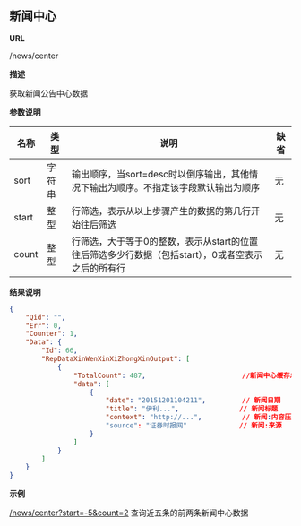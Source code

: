 
## 新闻中心

**URL**

/news/center

**描述**

获取新闻公告中心数据

**参数说明**


|名称|类型|说明|缺省|
| -------- | -------- | -------- | -------- |
|sort|字符串|输出顺序，当sort=desc时以倒序输出，其他情况下输出为顺序。不指定该字段默认输出为顺序|无|
|start|整型|行筛选，表示从以上步骤产生的数据的第几行开始往后筛选|无|
|count|整型|行筛选，大于等于0的整数，表示从start的位置往后筛选多少行数据（包括start），0或者空表示之后的所有行|无|

**结果说明**

```json
{
    "Qid": "",
    "Err": 0,
    "Counter": 1,
    "Data": {
        "Id": 66,
        "RepDataXinWenXinXiZhongXinOutput": [
            {
                "TotalCount": 487,                        //新闻中心缓存总数量
                "data": [
                    {
                        "date": "20151201104211",         // 新闻日期
                        "title": "伊利...",               // 新闻标题
                        "context": "http://...",          // 新闻:内容压缩文件下载url
                        "source": "证券时报网"             // 新闻:来源
                    }
                ]
            }
        ]
    }
}
```

**示例**

[/news/center?start=-5&count=2]($APIHOST$/news/center?start=-5&count=2)
查询近五条的前两条新闻中心数据
